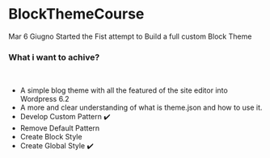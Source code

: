 # BlockThemeCourse

Mar 6 Giugno
Started the Fist attempt to Build a full custom Block Theme

<h3>What i want to achive?</h3><br>
<ul>
<li>A simple blog theme with all the featured of the site editor into Wordpress 6.2</li>
<li>A more and clear understanding of what is theme.json and how to use it.</li>
<li>Develop Custom Pattern ✔️</li>
<li>Remove Default Pattern</li>
<li>Create Block Style</li>
<li>Create Global Style ✔️</li>
  </ul>
